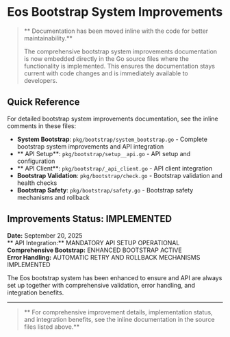 # Eos Bootstrap System Improvements

> ** Documentation has been moved inline with the code for better maintainability.**
> 
> The comprehensive bootstrap system improvements documentation is now embedded directly in the Go source files where the functionality is implemented. This ensures the documentation stays current with code changes and is immediately available to developers.

## Quick Reference

For detailed bootstrap system improvements documentation, see the inline comments in these files:

- **System Bootstrap**: `pkg/bootstrap/system_bootstrap.go` - Complete bootstrap system improvements and  API integration
- ** API Setup**: `pkg/bootstrap/setup__api.go` -  API setup and configuration
- ** API Client**: `pkg/bootstrap/_api_client.go` -  API client integration
- **Bootstrap Validation**: `pkg/bootstrap/check.go` - Bootstrap validation and health checks
- **Bootstrap Safety**: `pkg/bootstrap/safety.go` - Bootstrap safety mechanisms and rollback

## Improvements Status:  IMPLEMENTED

**Date:** September 20, 2025  
** API Integration:**  MANDATORY  API SETUP OPERATIONAL  
**Comprehensive Bootstrap:**  ENHANCED  BOOTSTRAP ACTIVE  
**Error Handling:**  AUTOMATIC RETRY AND ROLLBACK MECHANISMS IMPLEMENTED

The Eos bootstrap system has been enhanced to ensure  and  API are always set up together with comprehensive validation, error handling, and integration benefits.

---

> ** For comprehensive improvement details, implementation status, and integration benefits, see the inline documentation in the source files listed above.**
